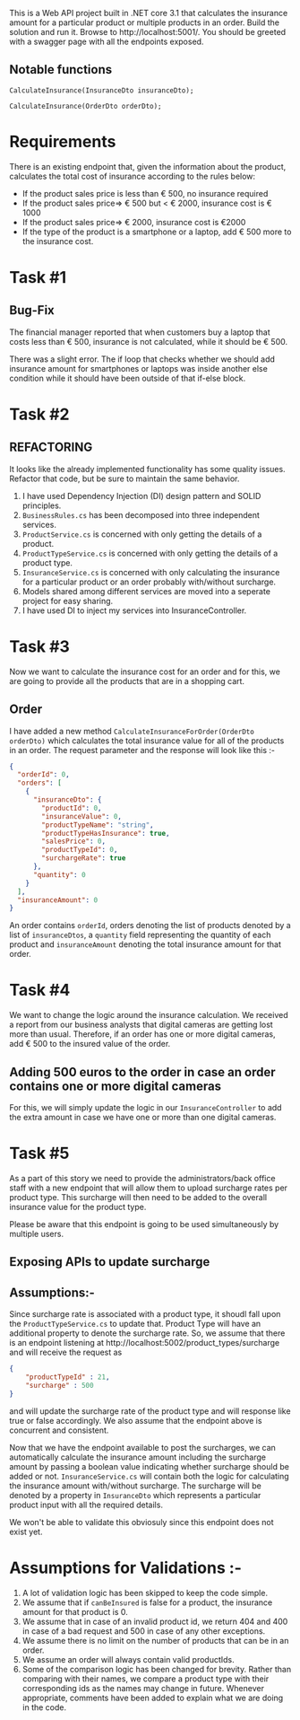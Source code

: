 ﻿This is a Web API project built in .NET core 3.1 that calculates the insurance amount for a particular product or multiple products in an order. Build the solution and run it. Browse to http://localhost:5001/. You should be greeted with a swagger page with all the endpoints exposed.

## Notable functions
`CalculateInsurance(InsuranceDto insuranceDto);`

`CalculateInsurance(OrderDto orderDto);`

# Requirements
There is an existing endpoint that, given the information about the product, calculates the total cost of insurance according to the rules below:
  - If the product sales price is less than € 500, no insurance required
  - If the product sales price=> € 500 but < € 2000, insurance cost is € 1000
  - If the product sales price=> € 2000, insurance cost is €2000
  - If the type of the product is a smartphone or a laptop, add € 500 more to the insurance cost.


# Task #1 
## Bug-Fix
The financial manager reported that when customers buy a laptop that costs less than € 500, insurance is not calculated, while it should be € 500.

There was a slight error. The if loop that checks whether we should add insurance amount for
smartphones or laptops was inside another else condition while it should have been
outside of that if-else block.

# Task #2 
## REFACTORING
It looks like the already implemented functionality has some quality issues. Refactor that code, but be sure to maintain the same behavior. 

1) I have used Dependency Injection (DI) design pattern and SOLID principles.
2) `BusinessRules.cs` has been decomposed into three independent services.
3) `ProductService.cs` is concerned with only getting the details of a product.
4) `ProductTypeService.cs` is concerned with only getting the details of a product type.
5) `InsuranceService.cs` is concerned with only calculating the insurance for a particular product
or an order probably with/without surcharge.
6) Models shared among different services are moved into a seperate project for easy sharing.
7) I have used DI to inject my services into InsuranceController.

# Task #3 
Now we want to calculate the insurance cost for an order and for this, we are going to provide all the products that are in a shopping cart.

## Order
I have added a new method `CalculateInsuranceForOrder(OrderDto orderDto)` which calculates the total insurance value for all of the products in an order.
The request parameter and the response will look like this :-
```json
{
  "orderId": 0,
  "orders": [
    {
      "insuranceDto": {
        "productId": 0,
        "insuranceValue": 0,
        "productTypeName": "string",
        "productTypeHasInsurance": true,
        "salesPrice": 0,
        "productTypeId": 0,
        "surchargeRate": true
      },
      "quantity": 0
    }
  ],
  "insuranceAmount": 0
}
```

An order contains `orderId`, orders denoting the list of products denoted by a list of `insuranceDtos`, a `quantity` field representing the quantity of each product and `insuranceAmount` denoting the total insurance amount for that order.

# Task #4 
We want to change the logic around the insurance calculation. We received a report from our business analysts that digital cameras are getting lost more than usual. Therefore, if an order has one or more digital cameras, add € 500 to the insured value of the order.

## Adding 500 euros to the order in case an order contains one or more digital cameras
For this, we will simply update the logic in our `InsuranceController` to add the extra amount in case we have one or more than one digital cameras.

# Task #5
As a part of this story we need to provide the administrators/back office staff with a new endpoint that will allow them to upload surcharge rates per product type. This surcharge will then  need to be added to the overall insurance value for the product type.

Please be aware that this endpoint is going to be used simultaneously by multiple users.

## Exposing APIs to update surcharge

## Assumptions:-
Since surcharge rate is associated with a product type, it shoudl fall upon the
`ProductTypeService.cs` to update that. Product Type will have an additional property to denote the surcharge rate. So, we assume that there is an endpoint listening at
http://localhost:5002/product_types/surcharge and will receive the request as

```json
{
    "productTypeId" : 21,
    "surcharge" : 500
}
```
and will update the surcharge rate of the product type and will response like
true or false accordingly. We also assume that the endpoint above is concurrent and consistent.

Now that we have the endpoint available to post the surcharges, we can automatically
calculate the insurance amount including the surcharge amount by passing a boolean value
indicating whether surcharge should be added or not.
`InsuranceService.cs` will contain both the logic for calculating the insurance amount with/without surcharge. The surcharge will be denoted by a property in `InsuranceDto` which represents a particular product input with all the required details.

We won't be able to validate this obviosuly since this endpoint does not exist yet.


# Assumptions for Validations :- 
1) A lot of validation logic has been skipped to keep the code simple.
2) We assume that if `canBeInsured` is false for a product, the insurance amount for that product is 0.
3) We assume that in case of an invalid product id, we return 404 and 400 in case of a bad request and 500 in case of any other exceptions.
4) We assume there is no limit on the number of products that can be in an order.
5) We assume an order will always contain valid productIds.
6) Some of the comparison logic has been changed for brevity. Rather than comparing with their names, we compare a product type with their corresponding ids as the names may change in future. Whenever appropriate, comments have been added to explain what we are doing in the code.
